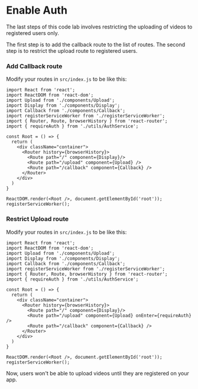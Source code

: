 # Enable Auth

The last steps of this code lab involves restricting the uploading of videos to registered users only. 

The first step is to add the callback route to the list of routes. The second step is to restrict the upload route to registered users.

### Add Callback route

Modify your routes in `src/index.js` to be like this:

```code
import React from 'react';
import ReactDOM from 'react-dom';
import Upload from './components/Upload';
import Display from './components/Display';
import Callback from './components/Callback';
import registerServiceWorker from './registerServiceWorker';
import { Router, Route, browserHistory } from 'react-router';
import { requireAuth } from './utils/AuthService';

const Root = () => {
  return (
    <div className="container">
      <Router history={browserHistory}>
        <Route path="/" component={Display}/>
        <Route path="/upload" component={Upload} />
        <Route path="/callback" component={Callback} />
      </Router>
    </div>
  )
}

ReactDOM.render(<Root />, document.getElementById('root'));
registerServiceWorker();
```

### Restrict Upload route

Modify your routes in `src/index.js` to be like this:

```code
import React from 'react';
import ReactDOM from 'react-dom';
import Upload from './components/Upload';
import Display from './components/Display';
import Callback from './components/Callback';
import registerServiceWorker from './registerServiceWorker';
import { Router, Route, browserHistory } from 'react-router';
import { requireAuth } from './utils/AuthService';

const Root = () => {
  return (
    <div className="container">
      <Router history={browserHistory}>
        <Route path="/" component={Display}/>
        <Route path="/upload" component={Upload} onEnter={requireAuth} />
        <Route path="/callback" component={Callback} />
      </Router>
    </div>
  )
}

ReactDOM.render(<Root />, document.getElementById('root'));
registerServiceWorker();
```

Now, users won't be able to upload videos until they are registered on your app.




